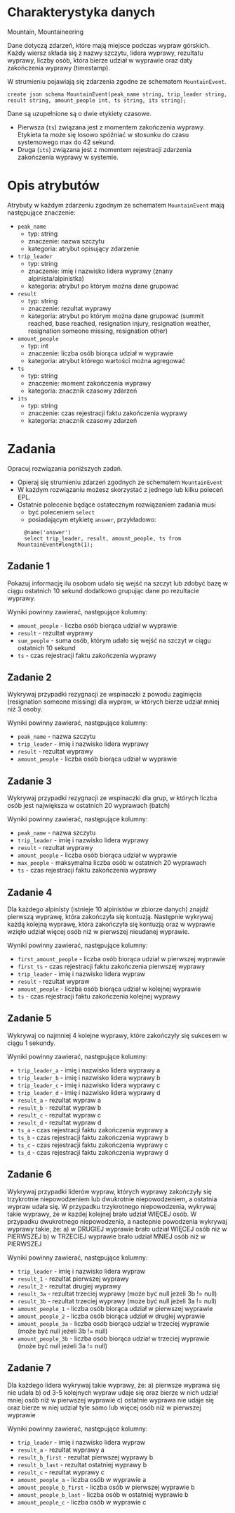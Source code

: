 # Charakterystyka danych
Mountain, Mountaineering

Dane dotyczą zdarzeń, które mają miejsce podczas wypraw górskich. Każdy wiersz składa się z nazwy szczytu, lidera wyprawy, rezultatu wyprawy, liczby osób, która bierze udział w wyprawie oraz daty zakończenia wyprawy (timestamp).

W strumieniu pojawiają się zdarzenia zgodne ze schematem `MountainEvent`.

```
create json schema MountainEvent(peak_name string, trip_leader string, result string, amount_people int, ts string, its string);
```


Dane są uzupełnione są o dwie etykiety czasowe. 
* Pierwsza (`ts`) związana jest z momentem zakończenia wyprawy. Etykieta ta może się losowo spóźniać w stosunku do czasu systemowego max do 42 sekund.
* Druga (`its`) związana jest z momentem rejestracji zdarzenia zakończenia wyprawy w systemie.

# Opis atrybutów

Atrybuty w każdym zdarzeniu zgodnym ze schematem `MountainEvent` mają następujące znaczenie:

* `peak_name`
    - typ: string
    - znaczenie: nazwa szczytu
    - kategoria: atrybut opisujący zdarzenie
* `trip_leader`
    - typ: string
    - znaczenie: imię i nazwisko lidera wyprawy (znany alpinista/alpinistka)
    - kategoria: atrybut po którym można dane grupować
* `result`
    - typ: string
    - znaczenie: rezultat wyprawy
    - kategoria: atrybut po którym można dane grupować (summit reached, base reached, resignation injury, resignation weather, resignation someone    missing, resignation other)
* `amount_people`
    - typ: int
    - znaczenie: liczba osób biorąca udział w wyprawie
    - kategoria: atrybut którego wartości można agregować
* `ts`
    - typ: string
    - znaczenie: moment zakończenia wyprawy
    - kategoria: znacznik czasowy zdarzeń
* `its`
    - typ: string
    - znaczenie: czas rejestracji faktu zakończenia wyprawy
    - kategoria: znacznik czasowy zdarzeń


# Zadania
Opracuj rozwiązania poniższych zadań. 
* Opieraj się strumieniu zdarzeń zgodnych ze schematem `MountainEvent`
* W każdym rozwiązaniu możesz skorzystać z jednego lub kilku poleceń EPL.
* Ostatnie polecenie będące ostatecznym rozwiązaniem zadania musi 
  * być poleceniem `select` 
  * posiadającym etykietę `answer`, przykładowo:
  ```
    @name('answer') 
    select trip_leader, result, amount_people, ts from MountainEvent#length(1);
  ```

## Zadanie 1
Pokazuj informację ilu osobom udało się wejść na szczyt lub zdobyć bazę w ciągu ostatnich 10 sekund dodatkowo grupując dane po rezultacie wyprawy.

Wyniki powinny zawierać, następujące kolumny:
- `amount_people` - liczba osób biorąca udział w wyprawie
- `result` - rezultat wyprawy
- `sum_people` - suma osób, którym udało się wejść na szczyt w ciągu ostatnich 10 sekund
- `ts` - czas rejestracji faktu zakończenia wyprawy


## Zadanie 2
Wykrywaj przypadki rezygnacji ze wspinaczki z powodu zaginięcia (resignation someone missing) dla wypraw, w których bierze udział mniej niż 3 osoby.

Wyniki powinny zawierać, następujące kolumny:
- `peak_name` - nazwa szczytu
- `trip_leader` - imię i nazwisko lidera wyprawy
- `result` - rezultat wyprawy
- `amount_people` - liczba osób biorąca udział w wyprawie

## Zadanie 3
Wykrywaj przypadki rezygnacji ze wspinaczki dla grup, w których liczba osób jest największa w ostatnich 20 wyprawach (batch)

Wyniki powinny zawierać, następujące kolumny:
- `peak_name` - nazwa szczytu
- `trip_leader` - imię i nazwisko lidera wyprawy
- `result` - rezultat wyprawy
- `amount_people` - liczba osób biorąca udział w wyprawie
- `max_people` - maksymalna liczba osób w ostatnich 20 wyprawach
- `ts` - czas rejestracji faktu zakończenia wyprawy

## Zadanie 4
Dla każdego alpinisty (istnieje 10 alpinistów w zbiorze danych) znajdź pierwszą wyprawę, która zakończyła się kontuzją. Następnie wykrywaj każdą kolejną wyprawę, która zakończyła się kontuzją oraz w wyprawie wzięło udział więcej osób niż w pierwszej nieudanej wyprawie.

Wyniki powinny zawierać, następujące kolumny:
- `first_amount_people` - liczba osób biorąca udział w pierwszej wyprawie
- `first_ts` - czas rejestracji faktu zakończenia pierwszej wyprawy
- `trip_leader` - imię i nazwisko lidera wypraw
- `result` - rezultat wypraw
- `amount_people` - liczba osób biorąca udział w kolejnej wyprawie
- `ts` - czas rejestracji faktu zakończenia kolejnej wyprawy


## Zadanie 5
Wykrywaj co najmniej 4 kolejne wyprawy, które zakończyły się sukcesem w ciągu 1 sekundy.

Wyniki powinny zawierać, następujące kolumny:
- `trip_leader_a` - imię i nazwisko lidera wyprawy a
- `trip_leader_b` - imię i nazwisko lidera wyprawy b
- `trip_leader_c` - imię i nazwisko lidera wyprawy c
- `trip_leader_d` - imię i nazwisko lidera wyprawy d
- `result_a` - rezultat wypraw a
- `result_b` - rezultat wypraw b
- `result_c` - rezultat wypraw c
- `result_d` - rezultat wypraw d
- `ts_a` - czas rejestracji faktu zakończenia wyprawy a
- `ts_b` - czas rejestracji faktu zakończenia wyprawy b
- `ts_c` - czas rejestracji faktu zakończenia wyprawy c
- `ts_d` - czas rejestracji faktu zakończenia wyprawy d


## Zadanie 6
Wykrywaj przypadki liderów wypraw, których wyprawy zakończyły się trzykrotnie niepowodzeniem lub dwukrotnie niepowodzeniem, a ostatnia wypraw udała się.
  W przypadku trzykrotnego niepowodzenia, wykrywaj takie wyprawy, że w kazdej kolejnej brało udział WIĘCEJ osób.
  W przypadku dwukrotnego niepowodzenia, a nastepnie powodzenia wykrywaj wyprawy takie, że:
  a) w DRUGIEJ wyprawie brało udział WIĘCEJ osób niz w PIERWSZEJ
  b) w TRZECIEJ wyprawie brało udział MNIEJ osób niż w PIERWSZEJ

Wyniki powinny zawierać, następujące kolumny:
- `trip_leader` - imię i nazwisko lidera wypraw
- `result_1` - rezultat pierwszej wyprawy
- `result_2` - rezultat drugiej wyprawy
- `result_3a` - rezultat trzeciej wyprawy (może być null jeżeli 3b != null)
- `result_3b` - rezultat trzeciej wyprawy (może być null jeżeli 3a != null)
- `amount_people_1` - liczba osób biorąca udział w pierwszej wyprawie
- `amount_people_2` - liczba osób biorąca udział w drugiej wyprawie
- `amount_people_3a` - liczba osób biorąca udział w trzeciej wyprawie (może być null jeżeli 3b != null)
- `amount_people_3b` - liczba osób biorąca udział w trzeciej wyprawie (może być null jeżeli 3a != null)


## Zadanie 7
Dla każdego lidera wykrywaj takie wyprawy, że:
  a) pierwsze wyprawa się nie udała
  b) od 3-5 kolejnych wypraw udaje się oraz bierze w nich udział mniej osób niż w pierwszej wyprawie
  c) ostatnie wyprawa nie udaje się oraz bierze w niej udział tyle samo lub więcej osób niż w pierwszej wyprawie

Wyniki powinny zawierać, następujące kolumny:
- `trip_leader` - imię i nazwisko lidera wypraw
- `result_a` - rezultat wyprawy a
- `result_b_first` - rezultat pierwszej wyprawy b
- `result_b_last` - rezultat ostatniej wyprawy b
- `result_c` - rezultat wyprawy c
- `amount_people_a` - liczba osób w wyprawie a
- `amount_people_b_first` - liczba osób w pierwszej wyprawie b
- `amount_people_b_last` - liczba osób w ostatniej wyprawie b
- `amount_people_c` - liczba osób w wyprawie c
